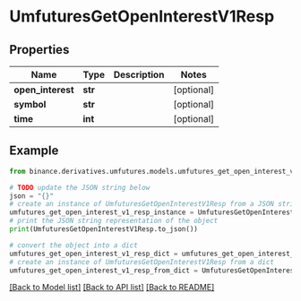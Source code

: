 # UmfuturesGetOpenInterestV1Resp


## Properties

Name | Type | Description | Notes
------------ | ------------- | ------------- | -------------
**open_interest** | **str** |  | [optional] 
**symbol** | **str** |  | [optional] 
**time** | **int** |  | [optional] 

## Example

```python
from binance.derivatives.umfutures.models.umfutures_get_open_interest_v1_resp import UmfuturesGetOpenInterestV1Resp

# TODO update the JSON string below
json = "{}"
# create an instance of UmfuturesGetOpenInterestV1Resp from a JSON string
umfutures_get_open_interest_v1_resp_instance = UmfuturesGetOpenInterestV1Resp.from_json(json)
# print the JSON string representation of the object
print(UmfuturesGetOpenInterestV1Resp.to_json())

# convert the object into a dict
umfutures_get_open_interest_v1_resp_dict = umfutures_get_open_interest_v1_resp_instance.to_dict()
# create an instance of UmfuturesGetOpenInterestV1Resp from a dict
umfutures_get_open_interest_v1_resp_from_dict = UmfuturesGetOpenInterestV1Resp.from_dict(umfutures_get_open_interest_v1_resp_dict)
```
[[Back to Model list]](../README.md#documentation-for-models) [[Back to API list]](../README.md#documentation-for-api-endpoints) [[Back to README]](../README.md)


